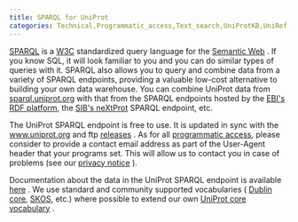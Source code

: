```yaml
---
title: SPARQL for UniProt
categories: Technical,Programmatic_access,Text_search,UniProtKB,UniRef,UniParc,help
---
```


[SPARQL](https://en.wikipedia.org/wiki/SPARQL) is a [W3C](https://en.wikipedia.org/wiki/World%5FWide%5FWeb%5FConsortium) standardized query language for the [Semantic Web](https://en.wikipedia.org/wiki/Semantic%5FWeb) . If you know SQL, it will look familiar to you and you can do similar types of queries with it. SPARQL also allows you to query and combine data from a variety of SPARQL endpoints, providing a valuable low-cost alternative to building your own data warehouse. You can combine UniProt data from [sparql.uniprot.org](http://sparql.uniprot.org/) with that from the SPARQL endpoints hosted by the [EBI's RDF platform](https://www.ebi.ac.uk/rdf/), the [SIB's neXtProt](http://snorql.nextprot.org/) SPARQL endpoint, etc.

The UniProt SPARQL endpoint is free to use. It is updated in sync with the www.uniprot.org and ftp [releases](http://www.uniprot.org/help/synchronization) . As for all [programmatic access](http://www.uniprot.org/help/programmatic%5Faccess), please consider to provide a contact email address as part of the User-Agent header that your programs set. This will allow us to contact you in case of problems (see our [privacy notice](http://www.uniprot.org/help/privacy) ).

Documentation about the data in the UniProt SPARQL endpoint is available [here](http://sparql.uniprot.org/.well-known/void) . We use standard and community supported vocabularies ( [Dublin core](https://en.wikipedia.org/wiki/Dublin%5FCore), [SKOS](https://en.wikipedia.org/wiki/Simple%5FKnowledge%5FOrganization%5FSystem), etc.) where possible to extend our own [UniProt core vocabulary](http://www.uniprot.org/core/) .
